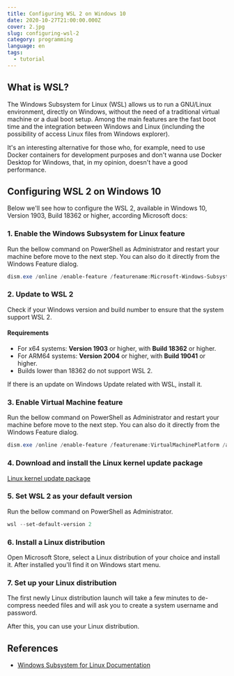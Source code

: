 ```yaml
---
title: Configuring WSL 2 on Windows 10
date: 2020-10-27T21:00:00.000Z
cover: 2.jpg
slug: configuring-wsl-2
category: programming
language: en
tags:
  - tutorial
---
```


## What is WSL?

The Windows Subsystem for Linux (WSL) allows us to run a GNU/Linux environment, directly on Windows, without the need of a traditional virtual machine or a dual boot setup. Among the main features are the fast boot time and the integration between Windows and Linux (inclunding the possibility of access Linux files from Windows explorer).

It's an interesting alternative for those who, for example, need to use Docker containers for development purposes and don't wanna use Docker Desktop for Windows, that, in my opinion, doesn't have a good performance.

## Configuring WSL 2 on Windows 10

Below we'll see how to configure the WSL 2, available in Windows 10, Version 1903, Build 18362 or higher, according Microsoft docs:

### 1. Enable the Windows Subsystem for Linux feature

Run the bellow command on PowerShell as Administrator and restart your machine before move to the next step. You can also do it directly from the Windows Feature dialog.

```powershell
dism.exe /online /enable-feature /featurename:Microsoft-Windows-Subsystem-Linux /all /norestart
```

### 2. Update to WSL 2

Check if your Windows version and build number to ensure that the system support WSL 2.

#### Requirements

- For x64 systems: **Version 1903** or higher, with **Build 18362** or higher.
- For ARM64 systems: **Version 2004** or higher, with **Build 19041** or higher.
- Builds lower than 18362 do not support WSL 2.

If there is an update on Windows Update related with WSL, install it.

### 3. Enable Virtual Machine feature

Run the bellow command on PowerShell as Administrator and restart your machine before move to the next step. You can also do it directly from the Windows Feature dialog.

```powershell
dism.exe /online /enable-feature /featurename:VirtualMachinePlatform /all /norestart
```

### 4. Download and install the Linux kernel update package

[Linux kernel update package](https://wslstorestorage.blob.core.windows.net/wslblob/wsl_update_x64.msi)

### 5. Set WSL 2 as your default version

Run the bellow command on PowerShell as Administrator.

```powershell
wsl --set-default-version 2
```

### 6. Install a Linux distribution

Open Microsoft Store, select a Linux distribution of your choice and install it. After installed you'll find it on Windows start menu.

### 7. Set up your Linux distribution

The first newly Linux distribution launch will take a few minutes to de-compress needed files and will ask you to create a system username and password.

After this, you can use your Linux distribution.

## References

- <a href="https://docs.microsoft.com/en-us/windows/wsl/" target="_blank" rel="noreferrer">Windows Subsystem for Linux Documentation</a>
